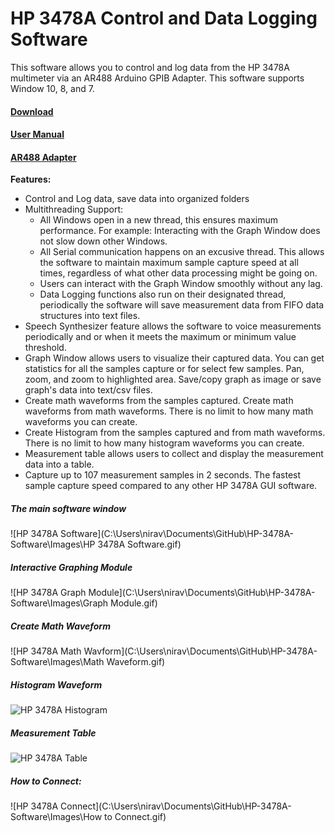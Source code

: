 # HP 3478A Control and Data Logging Software
 This software allows you to control and log data from the HP 3478A multimeter via an AR488 Arduino GPIB Adapter. This software supports Window 10, 8, and 7.

#### [Download](https://github.com/Niravk1997/DC-Power-Efficiency-Measurement-Software/releases)

#### [User Manual](https://github.com/Niravk1997/DC-Power-Efficiency-Measurement-Software/releases)

#### [AR488 Adapter](https://github.com/Twilight-Logic/AR488)

**Features:**

- Control and Log data, save data into organized folders
- Multithreading Support:
   - All Windows open in a new thread, this ensures maximum performance. For example: Interacting with the Graph Window does not slow down other Windows.
    - All Serial communication happens on an excusive thread. This allows the software to maintain maximum sample capture speed at all times, regardless of what other data processing might be going on.
    - Users can interact with the Graph Window smoothly without any lag.
    - Data Logging functions also run on their designated thread, periodically the software will save measurement data from FIFO data structures into text files.
- Speech Synthesizer feature allows the software to voice measurements periodically and or when it meets the maximum or minimum value threshold.
- Graph Window allows users to visualize their captured data. You can get statistics for all the samples capture or for select few samples. Pan, zoom, and zoom to highlighted area. Save/copy graph as image or save graph's data into text/csv files. 
- Create math waveforms from the samples captured. Create math waveforms from math waveforms. There is no limit to how many math waveforms you can create. 
- Create Histogram from the samples captured and from math waveforms. There is no limit to how many histogram waveforms you can create.
- Measurement table allows users to collect and display the measurement data into a table.
- Capture up to 107 measurement samples in 2 seconds. The fastest sample capture speed compared to any other HP 3478A GUI software.

##### The main software window
![HP 3478A Software](C:\Users\nirav\Documents\GitHub\HP-3478A-Software\Images\HP 3478A Software.gif)


##### Interactive Graphing Module
![HP 3478A Graph Module](C:\Users\nirav\Documents\GitHub\HP-3478A-Software\Images\Graph Module.gif)

##### Create Math Waveform
![HP 3478A Math Wavform](C:\Users\nirav\Documents\GitHub\HP-3478A-Software\Images\Math Waveform.gif)

##### Histogram Waveform
![HP 3478A Histogram](C:\Users\nirav\Documents\GitHub\HP-3478A-Software\Images\Histogram.gif)

##### Measurement Table
![HP 3478A Table](C:\Users\nirav\Documents\GitHub\HP-3478A-Software\Images\Table.gif)

##### How to Connect:
![HP 3478A Connect](C:\Users\nirav\Documents\GitHub\HP-3478A-Software\Images\How to Connect.gif)